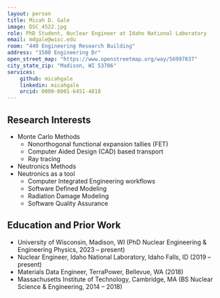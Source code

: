 ```yaml
---
layout: person
title: Micah D. Gale
image: DSC_4522.jpg
role: PhD Student, Nuclear Engineer at Idaho National Laboratory
email: mdgale@wisc.edu
room: "440 Engineering Research Building"
address: "1500 Engineering Dr"
open_street_map: "https://www.openstreetmap.org/way/56997837"
city_state_zip: "Madison, WI 53706"
services:
    github: micahgale
    linkedin: micahgale
    orcid: 0000-0001-6451-4818
---
```



## Research Interests

 * Monte Carlo Methods
    * Nonorthogonal functional expansion tallies (FET)
    * Computer Aided Design (CAD) based transport
    * Ray tracing
 * Neutronics Methods
 * Neutronics as a tool
    * Computer Integrated Engineering workflows
    * Software Defined Modeling
    * Radiation Damage Modeling
    * Software Quality Assurance


## Education and Prior Work


 * University of Wisconsin, Madison, WI (PhD Nuclear Engineering & Engineering Physics, 2023 – present)
 * Nuclear Engineer, Idaho National Laboratory, Idaho Falls, ID (2019 – present)
 * Materials Data Engineer, TerraPower, Bellevue, WA (2018)
 * Massachusetts Institute of Technology, Cambridge, MA (BS Nuclear Science & Engineering, 2014 – 2018)
